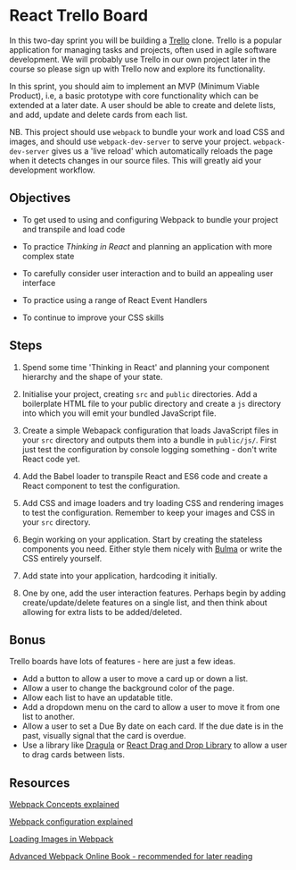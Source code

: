 # React Trello Board

In this two-day sprint you will be building a [Trello](https://trello.com/) clone. Trello is a popular application for managing tasks and projects, often used in agile software development. We will probably use Trello in our own project later in the course so please sign up with Trello now and explore its functionality.

In this sprint, you should aim to implement an MVP (Minimum Viable Product), i.e, a basic prototype with core functionality which can be extended at a later date. A user should be able to create and delete lists, and add, update and delete cards from each list.

NB. This project should use `webpack` to bundle your work and load CSS and images, and should use `webpack-dev-server` to serve your project. `webpack-dev-server` gives us a 'live reload' which automatically reloads the page when it detects changes in our source files. This will greatly aid your development workflow.

## Objectives

- To get used to using and configuring Webpack to bundle your project and transpile and load code

- To practice *Thinking in React* and planning an application with more complex state

- To carefully consider user interaction and to build an appealing user interface

- To practice using a range of React Event Handlers

- To continue to improve your CSS skills


## Steps

1. Spend some time 'Thinking in React' and planning your component hierarchy and the shape of your state.

2. Initialise your project, creating `src` and `public` directories. Add a boilerplate HTML file to your public directory and create a `js` directory into which you will emit your bundled JavaScript file.

3. Create a simple Webapack configuration that loads JavaScript files in your `src` directory and outputs them into a bundle in `public/js/`. First just test the configuration by console logging something - don't write React code yet.

4. Add the Babel loader to transpile React and ES6 code and create a React component to test the configuration.

5. Add CSS and image loaders and try loading CSS and rendering images to test the configuration. Remember to keep your images and CSS in your `src` directory.

6. Begin working on your application. Start by creating the stateless components you need. Either style them nicely with [Bulma](http://bulma.io/) or write the CSS entirely yourself.

7. Add state into your application, hardcoding it initially.

8. One by one, add the user interaction features. Perhaps begin by adding create/update/delete features on a single list, and then think about allowing for extra lists to be added/deleted.


## Bonus 

Trello boards have lots of features - here are just a few ideas.

- Add a button to allow a user to move a card up or down a list.
- Allow a user to change the background color of the page.
- Allow each list to have an updatable title.
- Add a dropdown menu on the card to allow a user to move it from one list to another.
- Allow a user to set a Due By date on each card. If the due date is in the past, visually signal that the card is overdue.
- Use a library like [Dragula](https://github.com/bevacqua/react-dragula) or [React Drag and Drop Library](http://react-dnd.github.io/react-dnd/) to allow a user to drag cards between lists.


## Resources

[Webpack Concepts explained](https://webpack.js.org/concepts/)

[Webpack configuration explained](https://webpack.js.org/configuration/)

[Loading Images in Webpack](http://survivejs.com/webpack/understanding-loaders/loading-images/)

[Advanced Webpack Online Book - recommended for later reading](https://survivejs.com/webpack/introduction/)